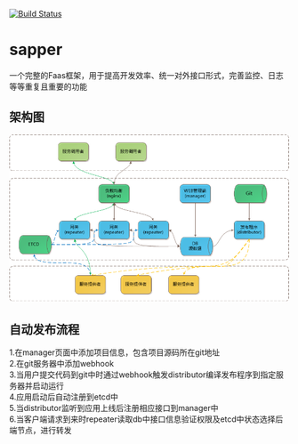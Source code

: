 [![Build Status](https://travis-ci.org/dearcode/sapper.svg?branch=master)](https://travis-ci.org/dearcode/sapper)  

# sapper
一个完整的Faas框架，用于提高开发效率、统一对外接口形式，完善监控、日志等等重复且重要的功能  

## 架构图  
![Sapper](/docs/sapper.png?raw=true "sapper")  

## 自动发布流程  
1.在manager页面中添加项目信息，包含项目源码所在git地址  
2.在git服务器中添加webhook  
3.当用户提交代码到git中时通过webhook触发distributor编译发布程序到指定服务器并启动运行  
4.应用启动后自动注册到etcd中  
5.当distributor监听到应用上线后注册相应接口到manager中  
6.当客户端请求到来时repeater读取db中接口信息验证权限及etcd中状态选择后端节点，进行转发  
